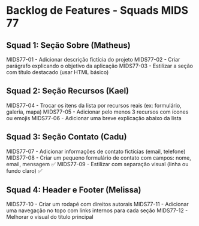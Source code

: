 # Backlog de Features - Squads MIDS 77

## Squad 1: Seção Sobre (Matheus)
MIDS77-01 - Adicionar descrição fictícia do projeto
MIDS77-02 - Criar parágrafo explicando o objetivo da aplicação
MIDS77-03 - Estilizar a seção com título destacado (usar HTML básico)

## Squad 2: Seção Recursos (Kael)
MIDS77-04 - Trocar os itens da lista por recursos reais (ex: formulário, galeria, mapa)
MIDS77-05 - Adicionar pelo menos 3 recursos com ícones ou emojis
MIDS77-06 - Adicionar uma breve explicação abaixo da lista

## Squad 3: Seção Contato (Cadu)
MIDS77-07 - Adicionar informações de contato fictícias (email, telefone)
MIDS77-08 - Criar um pequeno formulário de contato com campos: nome, email, mensagem ✅
MIDS77-09 - Estilizar com separação visual (linha ou fundo claro) ✅

## Squad 4: Header e Footer (Melissa)
MIDS77-10 - Criar um rodapé com direitos autorais
MIDS77-11 - Adicionar uma navegação no topo com links internos para cada seção
MIDS77-12 - Melhorar o visual do título principal
